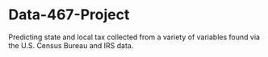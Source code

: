 # Data-467-Project
Predicting state and local tax collected from a variety of variables found via the U.S. Census Bureau and IRS data.
